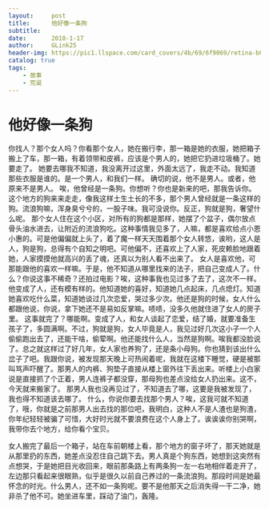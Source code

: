 ```yaml
---
layout:     post
title:      他好像一条狗
subtitle:   
date:       2018-1-17
author:     GLink25
header-img: https://pic1.llspace.com/card_covers/4b/69/6f9069/retina-b690b455738bba7e455165927f45339c.jpg
catalog: true
tags:
    - 故事
    - 荒诞
---
```


# 他好像一条狗

你找人？那个女人吗？你看那个女人，她在搬行李，那一箱是她的衣服，她把箱子搬上了车，那一箱，有着领带和皮裤，应该是个男人的，她把它扔进垃圾桶了。她要走了。
她要去哪我不知道，我没离开过这里，外面太远了，我走不动。我知道那些衣服是谁的。是一个男人，和我们一样。
确切的说，他不是男人。或者，他原来不是男人。
唉，他曾经是一条狗。你想听？你也是新来的吧，那我告诉你。
这个地方的狗来来走走，像我这样土生土长的不多，那个男人曾经就是一条这样的狗。流浪狗嘛，浑身臭兮兮的，一股子味。我可没说你。反正，狗就是狗，奢望什么呢。
那个女人住在这个小区，对所有的狗都是那样，她摆了个盆子，偶尔放点骨头油水进去，让附近的流浪狗吃。这种事情我见多了，人嘛，都是喜欢给点小恩小惠的。可是他偏偏就上头了，着了魔一样天天围着那个女人转悠，诶哟，这人是人，狗是狗，总得有个自知之明吧。可他偏不，还喜欢上了人家，死皮赖脸地跟着她，人家摸摸他就高兴的丢了魂，还真以为别人看不出来了。
女人是喜欢他，可那能跟他的喜欢一样嘛。于是，他不知道从哪里找来的法子，把自己变成人了。什么？你说这事不稀奇？还拍过电影？唉，这种事我也见过多了去了，这次不一样。他变成了人，还有模有样的。他知道她的喜好，知道她几点起床，几点熄灯。知道她喜欢吃什么菜，知道她谈过几次恋爱，哭过多少次。他还是狗的时候，女人什么都跟他说，你说，拿下她还不是易如反掌嘛。啧啧，没多久他就住进了女人的房子里。
这事就完了？哪能啊。变成了人，和女人谈起了恋爱，结了婚，就要准备生孩子了，多圆满啊。不过，狗就是狗，女人毕竟是人，我见过好几次这小子一个人偷偷跑出去了，还能干啥，偷荤啊。他还能找什么人，当然是狗啊。唉我都没脸说了。总之就这样过了好几年，女人家也养狗了，还是条小母狗。你也猜到该出什么岔子了吧。我跟你说，被发现那天晚上可热闹着呢，我就在这楼下睡觉，硬是被那叫骂声吓醒了。那男人的内裤、狗垫子直接从楼上窗外往下丢出来。听楼上小白家说是直接抓了个正着，男人连裤子都没穿，那母狗也差点没给女人扔出来。这不，今天就来搬家了。
那男人我也没再见过了，不知道去了哪，这要是我被发现了，我也得不知道该去哪了。
什么，你说你要去找那个男人？唉，这我可就不知道了，哦，你就是之前那男人出去找的那位吧，我明白，这种人不是人渣也是狗渣，你年纪轻轻被骗了可惜，大好时光就不要浪费在这个人身上了。诶诶诶你别哭啊，我带你去个地方，给你看个宝贝。

女人搬完了最后一个箱子，站在车前朝楼上看，那个地方的窗子坏了，那天她就是从那里扔的东西，她差点没忍住自己跳下去。男人真是个狗东西，她想到这突然有点想哭，于是她把目光收回来，眼前那条路上有两条狗一左一右地相伴着走开了，左边那只看起来很眼熟，似乎是很久以前自己养过的一条流浪狗。那段时间是她最怀念的时光。什么男人，还不如一条狗呢。要不是他那天之后消失得一干二净，她非杀了他不可。她坐进车里，踩动了油门，轰隆。 
